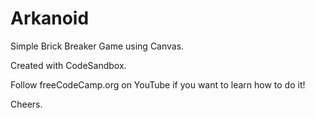 # Arkanoid
Simple Brick Breaker Game using Canvas.

Created with CodeSandbox.

Follow freeCodeCamp.org on YouTube if you want to learn how to do it!

Cheers.
